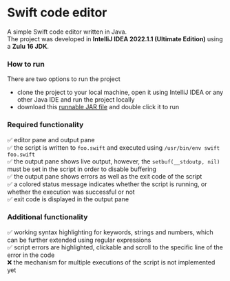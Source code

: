 # Swift code editor

A simple Swift code editor written in Java.\
The project was developed in **IntelliJ IDEA 2022.1.1 (Ultimate Edition)** using a **Zulu 16 JDK**.

### How to run
There are two options to run the project
- clone the project to your local machine, open it using IntelliJ IDEA or any other Java IDE and run the project locally
- download this [runnable JAR file](./out/artifacts/SwiftCodeEditor_jar/SwiftCodeEditor.jar) and double click it to run


### Required functionality
:white_check_mark: editor pane and output pane\
:white_check_mark: the script is written to `foo.swift` and executed using `/usr/bin/env swift foo.swift`\
:white_check_mark: the output pane shows live output, however, the `setbuf(__stdoutp, nil)` must be set in the script in order to disable buffering\
:white_check_mark: the output pane shows errors as well as the exit code of the script\
:white_check_mark: a colored status message indicates whether the script is running, or whether the execution was successful or not\
:white_check_mark: exit code is displayed in the output pane

### Additional functionality
:white_check_mark: working syntax highlighting for keywords, strings and numbers, which can be further extended using regular expressions\
:white_check_mark: script errors are highlighted, clickable and scroll to the specific line of the error in the code\
:x: the mechanism for multiple executions of the script is not implemented yet
